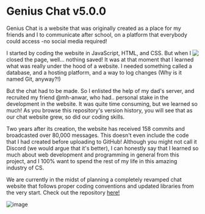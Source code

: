 # Genius Chat v5.0.0

Genius Chat is a website that was originally created as a place for my friends and I to communicate after school, on a platform that everybody could access -no social media required! 

<img align="right" src="https://user-images.githubusercontent.com/75395781/198900837-10d6405e-2f2e-418c-8148-d36e72031133.png">
I started by coding the website in JavaScript, HTML, and CSS. But when I closed the page, well... nothing saved! It was at that moment that I learned what was really under the hood of a website. I needed something called a database, and a hosting platform, and a way to log changes (Why is it named Git, anyway?!) 



But the chat had to be made. So I enlisted the help of my dad's server, and recruited my friend @mh-anwar, who had.. personal stake in the development in the website. It was quite time consuming, but we learned so much! As you browse this repository's version history, you will see that as our chat website grew, so did our coding skills.

Two years after its creation, the website has received 158 commits and broadcasted over 80,000 messages. This doesn't even include the code that I had created before uploading to GitHub! Although you might not call it Discord (we would argue that it's better), I can honestly say that I learned so much about web development and programming in general from this project, and I 100% want to spend the rest of my life in this amazing industry of CS.

We are currently in the midst of planning a completely revamped chat website that follows proper coding conventions and updated libraries from the very start.
Check out the repository [here!](https://github.com/r-chong/Ultimate-Chat)

![image](https://user-images.githubusercontent.com/71291954/145916494-123b60a8-63c3-4c2f-a004-ac7bddd0bf63.png)
